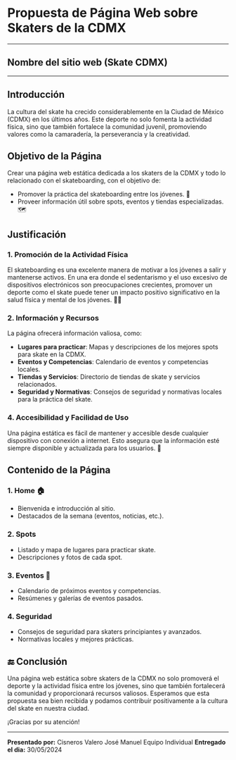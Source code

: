 # Propuesta de Página Web sobre Skaters de la CDMX
--- 
## Nombre del sitio web (Skate CDMX)
---
## Introducción
La cultura del skate ha crecido considerablemente en la Ciudad de México (CDMX) en los últimos años. Este deporte no solo fomenta la actividad física, sino que también fortalece la comunidad juvenil, promoviendo valores como la camaradería, la perseverancia y la creatividad.

## Objetivo de la Página
Crear una página web estática dedicada a los skaters de la CDMX y todo lo relacionado con el skateboarding, con el objetivo de:
- Promover la práctica del skateboarding entre los jóvenes. 📢
- Proveer información útil sobre spots, eventos y tiendas especializadas. 🗺️

## Justificación

### 1. Promoción de la Actividad Física
El skateboarding es una excelente manera de motivar a los jóvenes a salir y mantenerse activos. En una era donde el sedentarismo y el uso excesivo de dispositivos electrónicos son preocupaciones crecientes, promover un deporte como el skate puede tener un impacto positivo significativo en la salud física y mental de los jóvenes. 🏃‍♂️

### 2. Información y Recursos
La página ofrecerá información valiosa, como:
- **Lugares para practicar**: Mapas y descripciones de los mejores spots para skate en la CDMX.
- **Eventos y Competencias**: Calendario de eventos y competencias locales.
- **Tiendas y Servicios**: Directorio de tiendas de skate y servicios relacionados.
- **Seguridad y Normativas**: Consejos de seguridad y normativas locales para la práctica del skate.

### 4. Accesibilidad y Facilidad de Uso
Una página estática es fácil de mantener y accesible desde cualquier dispositivo con conexión a internet. Esto asegura que la información esté siempre disponible y actualizada para los usuarios.  📱

## Contenido de la Página

### 1. Home 🏠
- Bienvenida e introducción al sitio.
- Destacados de la semana (eventos, noticias, etc.).

### 2. Spots 
- Listado y mapa de lugares para practicar skate.
- Descripciones y fotos de cada spot.

### 3. Eventos 📅
- Calendario de próximos eventos y competencias.
- Resúmenes y galerías de eventos pasados.

### 4. Seguridad
- Consejos de seguridad para skaters principiantes y avanzados.
- Normativas locales y mejores prácticas.

## 🔚 Conclusión
Una página web estática sobre skaters de la CDMX no solo promoverá el deporte y la actividad física entre los jóvenes, sino que también fortalecerá la comunidad y proporcionará recursos valiosos. Esperamos que esta propuesta sea bien recibida y podamos contribuir positivamente a la cultura del skate en nuestra ciudad.

¡Gracias por su atención!

---

**Presentado por:**
Cisneros Valero José Manuel
Equipo Individual
**Entregado el dia:**
30/05/2024 
